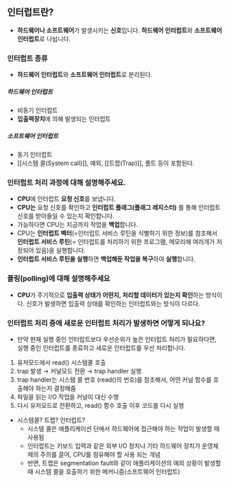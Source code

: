 ## 인터럽트란?
- **하드웨어나 소프트웨어**가 발생시키는 **신호**입니다. **하드웨어 인터럽트**와 **소프트웨어 인터럽트**로 나뉩니다.

### 인터럽트 종류
- **하드웨어 인터럽트**와 **소프트웨어 인터럽트**로 분리된다.

##### 하드웨어 인터럽트
- 비동기 인터럽트
- **입출력장치**에 의해 발생되는 인터럽트

##### 소프트웨어 인터럽트
- 동기 인터럽트
- [[시스템 콜(System call)]], 예외, [[트랩(Trap)]], 폴트 등이 포함된다.

### 인터럽트 처리 과정에 대해 설명해주세요.

- **CPU**에 인터럽트 **요청 신호**를 보냅니다.
- **CPU는** 요청 신호를 확인하고 **인터럽트 플래그(플래그 레지스터)** 를 통해 인터럽트 신호를 받아들일 수 있는지 확인합니다.
- 가능하다면 CPU는 지금까지 작업을 **백업**합니다.
- CPU는 **인터럽트 벡터**(=인터럽트 서비스 루틴을 식별하기 위한 정보)를 참조해서 **인터럽트 서비스 루틴**(= 인터럽트를 처리하기 위한 프로그램, 메모리에 여러개가 저장되어 있음)을 실행합니다.
- **인터럽트 서비스 루틴을 실행**하면 **백업해둔 작업을 복구**하여 **실행**합니다.

### 폴링(polling)에 대해 설명해주세요

- **CPU**가 주기적으로 **입출력 상태가 어떤지, 처리할 데이터가 있는지 확인**하는 방식이다. 신호가 발생하면 입출력 상태를 확인하는 인터럽트와는 방식이 다르다.

### 인터럽트 처리 중에 새로운 인터럽트 처리가 발생하면 어떻게 되나요?
- 만약 현재 실행 중인 인터럽트보다 우선순위가 높은 인터럽트 처리가 필요하다면, 실행 중인 인터럽트를 종료하고 새로운 인터럽트를 우선 처리합니다.

1. 유저모드에서 read() 시스템콜 호출
2. trap 발생 → 커널모드 전환 → trap handler 실행
3. trap handler는 시스템 콜 번호 (read()의 번호)를 참조해서, 어떤 커널 함수를 호출해야 하는지 결정해줌
4. 파일을 읽는 I/O 작업을 커널이 대신 수행
5. 다시 유저모드로 전환하고, read() 함수 호출 이후 코드를 다시 실행

- 시스템콜? 트랩? 인터럽트?
    - 시스템 콜은 애플리케이션 단에서 하드웨어에 접근해야 하는 작업이 발생할 때 사용됨
    - 인터럽트는 키보드 입력과 같은 외부 I/O 장치나 기타 하드웨어 장치가 운영체제의 주의를 끌어, CPU를 점유해야 할 사용 되는 개념
    - 반면, 트랩은 segmentation fault와 같이 애플리케이션의 예외 상황이 발생할 때 시스템 콜을 호출하기 위한 메커니즘(소프트웨어 인터럽트)